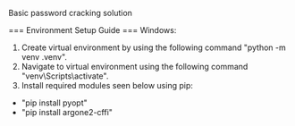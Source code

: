 Basic password cracking solution

=== Environment Setup Guide ===
Windows:

1. Create virtual environment by using the following command "python -m venv .venv".
2. Navigate to virtual environment using the following command "venv\Scripts\activate".
3. Install required modules seen below using pip:

- "pip install pyopt"
- "pip install argone2-cffi"
